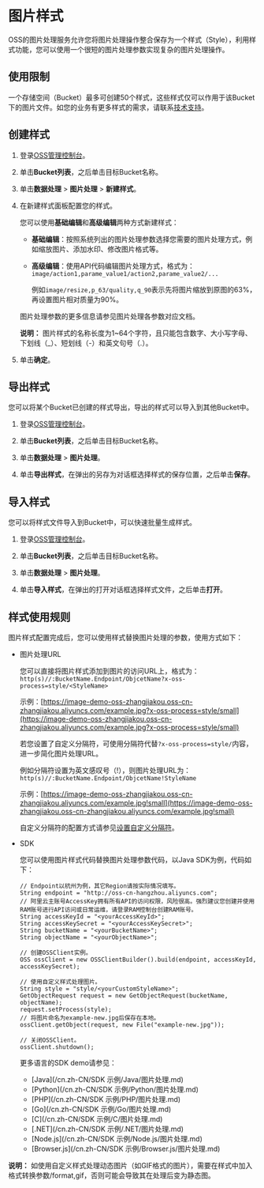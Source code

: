 # 图片样式

OSS的图片处理服务允许您将图片处理操作整合保存为一个样式（Style），利用样式功能，您可以使用一个很短的图片处理参数实现复杂的图片处理操作。

## 使用限制

一个存储空间（Bucket）最多可创建50个样式，这些样式仅可以作用于该Bucket下的图片文件。如您的业务有更多样式的需求，请联系[技术支持](https://selfservice.console.aliyun.com/ticket/createIndex)。

## 创建样式

1.  登录[OSS管理控制台](https://oss.console.aliyun.com/)。

2.  单击**Bucket列表**，之后单击目标Bucket名称。

3.  单击**数据处理** \> **图片处理** \> **新建样式**。

4.  在新建样式面板配置您的样式。

    您可以使用**基础编辑**和**高级编辑**两种方式新建样式：

    -   **基础编辑**：按照系统列出的图片处理参数选择您需要的图片处理方式，例如缩放图片、添加水印、修改图片格式等。
    -   **高级编辑**：使用API代码编辑图片处理方式，格式为：`image/action1,parame_value1/action2,parame_value2/...`

        例如`image/resize,p_63/quality,q_90`表示先将图片缩放到原图的63%，再设置图片相对质量为90%。

    图片处理参数的更多信息请参见图片处理各参数对应文档。

    **说明：** 图片样式的名称长度为1~64个字符，且只能包含数字、大小写字母、下划线（\_）、短划线（-）和英文句号（.）。

5.  单击**确定**。


## 导出样式

您可以将某个Bucket已创建的样式导出，导出的样式可以导入到其他Bucket中。

1.  登录[OSS管理控制台](https://oss.console.aliyun.com/)。

2.  单击**Bucket列表**，之后单击目标Bucket名称。

3.  单击**数据处理** \> **图片处理**。

4.  单击**导出样式**，在弹出的另存为对话框选择样式的保存位置，之后单击**保存**。


## 导入样式

您可以将样式文件导入到Bucket中，可以快速批量生成样式。

1.  登录[OSS管理控制台](https://oss.console.aliyun.com/)。

2.  单击**Bucket列表**，之后单击目标Bucket名称。

3.  单击**数据处理** \> **图片处理**。

4.  单击**导入样式**，在弹出的打开对话框选择样式文件，之后单击**打开**。


## 样式使用规则

图片样式配置完成后，您可以使用样式替换图片处理的参数，使用方式如下：

-   图片处理URL

    您可以直接将图片样式添加到图片的访问URL上，格式为：`http(s)//:BucketName.Endpoint/ObjcetName?x-oss-process=style/<StyleName>`

    示例：[https://image-demo-oss-zhangjiakou.oss-cn-zhangjiakou.aliyuncs.com/example.jpg?x-oss-process=style/small](https://image-demo-oss-zhangjiakou.oss-cn-zhangjiakou.aliyuncs.com/example.jpg?x-oss-process=style/small)

    若您设置了自定义分隔符，可使用分隔符代替`?x-oss-process=style/`内容，进一步简化图片处理URL。

    例如分隔符设置为英文感叹号（!），则图片处理URL为：`http(s)//:BucketName.Endpoint/ObjcetName!StyleName`

    示例：[https://image-demo-oss-zhangjiakou.oss-cn-zhangjiakou.aliyuncs.com/example.jpg!small](https://image-demo-oss-zhangjiakou.oss-cn-zhangjiakou.aliyuncs.com/example.jpg!small)

    自定义分隔符的配置方式请参见[设置自定义分隔符](/cn.zh-CN/开发指南/数据处理/图片处理指南/图片原图保护.md)。

-   SDK

    您可以使用图片样式代码替换图片处理参数代码，以Java SDK为例，代码如下：

    ```
    // Endpoint以杭州为例，其它Region请按实际情况填写。
    String endpoint = "http://oss-cn-hangzhou.aliyuncs.com";
    // 阿里云主账号AccessKey拥有所有API的访问权限，风险很高。强烈建议您创建并使用RAM账号进行API访问或日常运维，请登录RAM控制台创建RAM账号。
    String accessKeyId = "<yourAccessKeyId>";
    String accessKeySecret = "<yourAccessKeySecret>";
    String bucketName = "<yourBucketName>";
    String objectName = "<yourObjectName>";
    
    // 创建OSSClient实例。
    OSS ossClient = new OSSClientBuilder().build(endpoint, accessKeyId, accessKeySecret);
    
    // 使用自定义样式处理图片。
    String style = "style/<yourCustomStyleName>";
    GetObjectRequest request = new GetObjectRequest(bucketName, objectName);
    request.setProcess(style);
    // 将图片命名为example-new.jpg后保存在本地。
    ossClient.getObject(request, new File("example-new.jpg"));
    
    // 关闭OSSClient。
    ossClient.shutdown();
    ```

    更多语言的SDK demo请参见：

    -   [Java](/cn.zh-CN/SDK 示例/Java/图片处理.md)
    -   [Python](/cn.zh-CN/SDK 示例/Python/图片处理.md)
    -   [PHP](/cn.zh-CN/SDK 示例/PHP/图片处理.md)
    -   [Go](/cn.zh-CN/SDK 示例/Go/图片处理.md)
    -   [C](/cn.zh-CN/SDK 示例/C/图片处理.md)
    -   [.NET](/cn.zh-CN/SDK 示例/.NET/图片处理.md)
    -   [Node.js](/cn.zh-CN/SDK 示例/Node.js/图片处理.md)
    -   [Browser.js](/cn.zh-CN/SDK 示例/Browser.js/图片处理.md)

**说明：** 如使用自定义样式处理动态图片（如GIF格式的图片），需要在样式中加入格式转换参数/format,gif，否则可能会导致其在处理后变为静态图。

